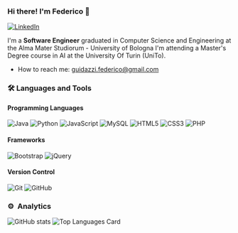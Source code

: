 ### Hi there! I'm Federico 🤗

[![LinkedIn](https://img.shields.io/badge/linkedin-%230077B5.svg?&style=for-the-badge&logo=linkedin&logoColor=white)](https://www.linkedin.com/in/federicoguidazzi/)

<!-- Introduction -->
I'm a **Software Engineer** graduated in Computer Science and Engineering at the Alma Mater Studiorum - University of Bologna
I'm attending a Master's Degree course in AI at the University Of Turin (UniTo).

* How to reach me: guidazzi.federico@gmail.com

### 🛠 Languages and Tools

#### Programming Languages
<img alt="Java" src="https://img.shields.io/badge/java-%23ED8B00.svg?&style=for-the-badge&logo=java&logoColor=white"/>
<img alt="Python" src="https://img.shields.io/badge/python-%23ED8B00.svg?&style=for-the-badge&logo=python&logoColor=white"/>
<img alt="JavaScript" src="https://img.shields.io/badge/javascript%20-%23323330.svg?&style=for-the-badge&logo=javascript&logoColor=%23F7DF1E"/>
<img alt="MySQL" src="https://img.shields.io/badge/mysql-%2300f.svg?&style=for-the-badge&logo=mysql&logoColor=white"/>
<img alt="HTML5" src="https://img.shields.io/badge/html5%20-%23E34F26.svg?&style=for-the-badge&logo=html5&logoColor=white"/>
<img alt="CSS3" src="https://img.shields.io/badge/css3%20-%231572B6.svg?&style=for-the-badge&logo=css3&logoColor=white"/>
<img alt="PHP" src="https://img.shields.io/badge/php-%23777BB4.svg?&style=for-the-badge&logo=php&logoColor=white"/>

#### Frameworks
<img alt="Bootstrap" src="https://img.shields.io/badge/bootstrap%20-%23563D7C.svg?&style=for-the-badge&logo=bootstrap&logoColor=white"/> 
<img alt="jQuery" src="https://img.shields.io/badge/jquery%20-%230769AD.svg?&style=for-the-badge&logo=jquery&logoColor=white"/>

#### Version Control
<img alt="Git" src="https://img.shields.io/badge/git%20-%23F05033.svg?&style=for-the-badge&logo=git&logoColor=white"/>
<img alt="GitHub" src="https://img.shields.io/badge/github%20-%23121011.svg?&style=for-the-badge&logo=github&logoColor=white" href="https://www.github.com/saribricka"/>

### ⚙️ &nbsp;Analytics

![GitHub stats](https://github-readme-stats.vercel.app/api?username=FedericoGuidazzi&show_icons=true&theme=ayu-mirage)
![Top Languages Card](https://github-readme-stats.vercel.app/api/top-langs/?username=FedericoGuidazzi&layout=compact&theme=ayu-mirage&show_icons=true)
  
<!-- NOTE: Top languages does not indicate my skill level or something like that, it's a github metric of which languages i have the most code on github. -->
